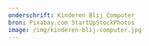 ```yaml
---
onderschrift: Kinderen Blij Computer
bron: Pixabay.com StartUpStockPhotos
image: /img/kinderen-blij-computer.jpg
---
```

